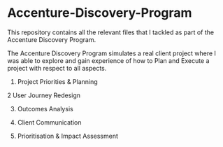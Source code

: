 # Accenture-Discovery-Program

This repository contains all the relevant files that I tackled as part of the Accenture Discovery Program.

The Accenture Discovery Program simulates a real client project where I was able to explore and gain experience of how to Plan and Execute a project with respect to all aspects.

1. Project Priorities & Planning

2 User Journey Redesign

3. Outcomes Analysis

4. Client Communication

5. Prioritisation & Impact Assessment
